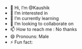 - 👋 Hi, I’m @Kaushik
- 👀 I’m interested in
- 🌱 I’m currently learning 
- 💞️ I’m looking to collaborate on 
- 📫 How to reach me : No thanks 
- 😄 Pronouns: Male
- ⚡ Fun fact: 

<!---
Kaushikkumar12/Kaushikkumar12 is a ✨ special ✨ repository because its `README.md` (this file) appears on your GitHub profile.
You can click the Preview link to take a look at your changes.
--->
